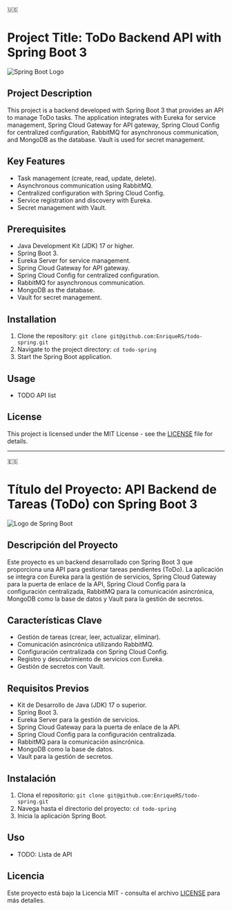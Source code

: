 🇺🇸
# Project Title: ToDo Backend API with Spring Boot 3

![Spring Boot Logo](https://www.vectorlogo.zone/logos/springio/springio-ar21.svg)

## Project Description

This project is a backend developed with Spring Boot 3 that provides an API to manage ToDo tasks.
The application integrates with Eureka for service management, Spring Cloud Gateway for API gateway,
Spring Cloud Config for centralized configuration, RabbitMQ for asynchronous communication, and
MongoDB as the database. Vault is used for secret management.

## Key Features

- Task management (create, read, update, delete).
- Asynchronous communication using RabbitMQ.
- Centralized configuration with Spring Cloud Config.
- Service registration and discovery with Eureka.
- Secret management with Vault.

## Prerequisites

- Java Development Kit (JDK) 17 or higher.
- Spring Boot 3.
- Eureka Server for service management.
- Spring Cloud Gateway for API gateway.
- Spring Cloud Config for centralized configuration.
- RabbitMQ for asynchronous communication.
- MongoDB as the database.
- Vault for secret management.

## Installation

1. Clone the repository: `git clone git@github.com:EnriqueRS/todo-spring.git`
2. Navigate to the project directory: `cd todo-spring`
3. Start the Spring Boot application.

## Usage

- TODO API list

## License

This project is licensed under the MIT License - see the [LICENSE](LICENSE) file for details.

---
🇪🇸
# Título del Proyecto: API Backend de Tareas (ToDo) con Spring Boot 3

![Logo de Spring Boot](https://www.vectorlogo.zone/logos/springio/springio-ar21.svg)

## Descripción del Proyecto

Este proyecto es un backend desarrollado con Spring Boot 3 que proporciona una API para gestionar
tareas pendientes (ToDo). La aplicación se integra con Eureka para la gestión de servicios, Spring
Cloud Gateway para la puerta de enlace de la API, Spring Cloud Config para la configuración
centralizada, RabbitMQ para la comunicación asincrónica, MongoDB como la base de datos y Vault para la gestión de secretos.

## Características Clave

- Gestión de tareas (crear, leer, actualizar, eliminar).
- Comunicación asincrónica utilizando RabbitMQ.
- Configuración centralizada con Spring Cloud Config.
- Registro y descubrimiento de servicios con Eureka.
- Gestión de secretos con Vault.

## Requisitos Previos

- Kit de Desarrollo de Java (JDK) 17 o superior.
- Spring Boot 3.
- Eureka Server para la gestión de servicios.
- Spring Cloud Gateway para la puerta de enlace de la API.
- Spring Cloud Config para la configuración centralizada.
- RabbitMQ para la comunicación asincrónica.
- MongoDB como la base de datos.
- Vault para la gestión de secretos.

## Instalación

1. Clona el repositorio: `git clone git@github.com:EnriqueRS/todo-spring.git`
2. Navega hasta el directorio del proyecto: `cd todo-spring`
3. Inicia la aplicación Spring Boot.

## Uso

- TODO: Lista de API

## Licencia

Este proyecto está bajo la Licencia MIT - consulta el archivo [LICENSE](LICENSE) para más detalles.
